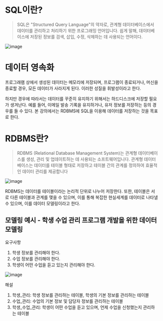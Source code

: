 # SQL이란?

> SQL은 "Structured Query Language"의 약자로, 관계형 데이터베이스에서 데이터를 관리하고 처리하기 위한 프로그래밍 언어입니다. 쉽게 말해, 데이터베이스에 저장된 정보를 검색, 삽입, 수정, 삭제하는 데 사용되는 언어이다.

![image](https://github.com/user-attachments/assets/8acf9ead-4eed-41f0-b091-c0edaf71569f)

# 데이터 영속화

프로그래램 상에서 생성된 데이터는 메모리에 저장되며, 프로그램이 종료되거나, 머신을 종료할 경우, 모든 데이터가 사라지게 된다. 이러한 성질을 휘발성이라고 한다.

하지만 경우에 따라서는 데이터를 꾸준히 유지하기 위해서는 하드디스크에 저장할 필요가 생겨난다. 예를 들어, 이메일 발송 기록을 유지하거나, 유저 정보를 저장하는 등의 경우를 들 수 있다. 본 강의에서는 RDBMS에 SQL을 이용해 데이터를 저장하는 것을 목표로 한다.

# RDBMS란?

> RDBMS (Relational Database Management System)는 관계형 데이터베이스를 생성, 관리 및 업데이트하는 데 사용되는 소프트웨어입니다. 관계형 데이터베이스는 데이터를 테이블 형태로 저장하고 테이블 간의 관계를 정의하여 효율적인 데이터 관리를 제공합니다

![image](https://github.com/user-attachments/assets/79e6ec97-be46-4d80-a6ef-0aa448b0d655)

RDBMS는 데이터를 테이블이라는 논리적 단위로 나누어 저장한다. 또한, 테이블은 서로 다른 테이블과 관계를 맺을 수 있으며, 이를 통해 복잡한 현실세계를 데이터로 나타낼 수 있으며, 이를 데이터 모델링이라고 한다.

## 모델링 예시 - 학생 수업 관리 프로그램 개발을 위한 데이터 모델링

요구사항

1. 학생 정보를 관리해야 한다.
2. 수업 정보를 관리해야 한다.
3. 학생이 어떤 수업을 듣고 있는지 관리해야 한다.

![image](https://github.com/user-attachments/assets/714bb871-2973-435e-824c-38dd5b221ac5)

해설

1. 학생_관리: 학생 정보를 관리하는 테이블, 학생의 기본 정보를 관리하는 테이블
2. 수업_관리: 수업의 기본 정보 및 담당자 정보를 관리하는 테이블
3. 학생_수업_관리: 학생이 어떤 수업을 듣고 있으며, 언제 수업을 신청했는지 관리하는 테이블
